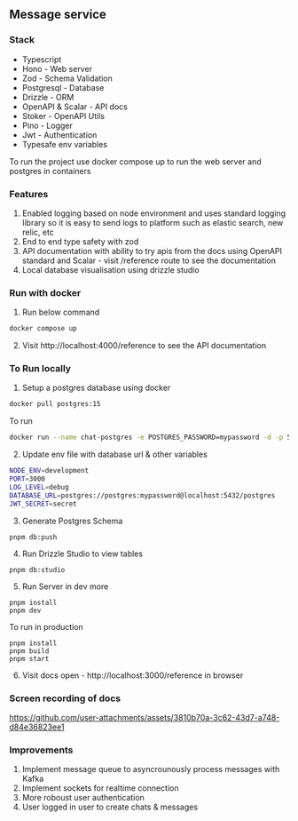 ## Message service

### Stack

- Typescript
- Hono - Web server
- Zod - Schema Validation
- Postgresql - Database
- Drizzle - ORM
- OpenAPI & Scalar - API docs
- Stoker - OpenAPI Utils
- Pino - Logger
- Jwt - Authentication
- Typesafe env variables

To run the project use docker compose up to run the web server and postgres in containers

### Features

1. Enabled logging based on node environment and uses standard logging library so it is easy to send logs to platform such as elastic search, new relic, etc
2. End to end type safety with zod
3. API documentation with ability to try apis from the docs using OpenAPI standard and Scalar - visit /reference route to see the documentation
4. Local database visualisation using drizzle studio

### Run with docker

1. Run below command

```sh
docker compose up
```

2. Visit http://localhost:4000/reference to see the API documentation

### To Run locally

1. Setup a postgres database using docker

```sh
docker pull postgres:15
```

To run

```sh
docker run --name chat-postgres -e POSTGRES_PASSWORD=mypassword -d -p 5432:5432 postgres
```

2. Update env file with database url & other variables

```sh
NODE_ENV=development
PORT=3000
LOG_LEVEL=debug
DATABASE_URL=postgres://postgres:mypassword@localhost:5432/postgres
JWT_SECRET=secret
```

3. Generate Postgres Schema

```
pnpm db:push
```

4. Run Drizzle Studio to view tables

```
pnpm db:studio
```

5. Run Server in dev more

```
pnpm install
pnpm dev
```

To run in production

```
pnpm install
pnpm build
pnpm start
```

6. Visit docs open - http://localhost:3000/reference in browser

### Screen recording of docs

https://github.com/user-attachments/assets/3810b70a-3c62-43d7-a748-d84e36823ee1

### Improvements

1. Implement message queue to asyncrounously process messages with Kafka
2. Implement sockets for realtime connection
3. More roboust user authentication
4. User logged in user to create chats & messages
